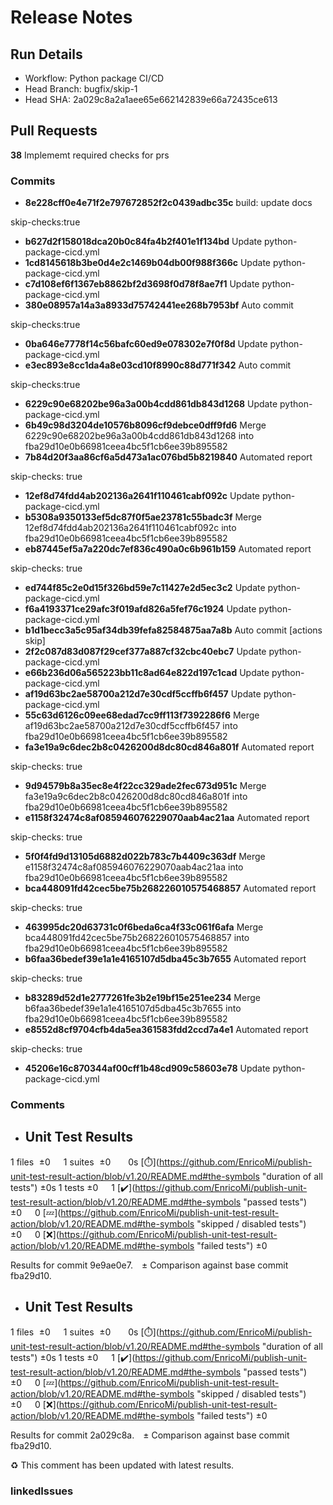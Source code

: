 # Release Notes 
## Run Details
- Workflow: Python package CI/CD 
- Head Branch: bugfix/skip-1 
- Head SHA: 2a029c8a2a1aee65e662142839e66a72435ce613 

## Pull Requests
**38** Implememt required checks for prs
### Commits
  - **8e228cff0e4e71f2e797672852f2c0439adbc35c** build: update docs

skip-checks:true
  - **b627d2f158018dca20b0c84fa4b2f401e1f134bd** Update python-package-cicd.yml
  - **1cd8145618b3be0d4e2c1469b04db00f988f366c** Update python-package-cicd.yml
  - **c7d108ef6f1367eb8862bf2d3698f0d78f8ae7f1** Update python-package-cicd.yml
  - **380e08957a14a3a8933d75742441ee268b7953bf** Auto commit

skip-checks:true
  - **0ba646e7778f14c56bafc60ed9e078302e7f0f8d** Update python-package-cicd.yml
  - **e3ec893e8cc1da4a8e03cd10f8990c88d771f342** Auto commit

skip-checks:true
  - **6229c90e68202be96a3a00b4cdd861db843d1268** Update python-package-cicd.yml
  - **6b49c98d3204de10576b8096cf9debce0dff9fd6** Merge 6229c90e68202be96a3a00b4cdd861db843d1268 into fba29d10e0b66981ceea4bc5f1cb6ee39b895582
  - **7b84d20f3aa86cf6a5d473a1ac076bd5b8219840** Automated report

skip-checks: true
  - **12ef8d74fdd4ab202136a2641f110461cabf092c** Update python-package-cicd.yml
  - **b5308a9350133ef5dc87f0f5ae23781c55badc3f** Merge 12ef8d74fdd4ab202136a2641f110461cabf092c into fba29d10e0b66981ceea4bc5f1cb6ee39b895582
  - **eb87445ef5a7a220dc7ef836c490a0c6b961b159** Automated report

skip-checks: true
  - **ed744f85c2e0d15f326bd59e7c11427e2d5ec3c2** Update python-package-cicd.yml
  - **f6a4193371ce29afc3f019afd826a5fef76c1924** Update python-package-cicd.yml
  - **b1d1becc3a5c95af34db39fefa82584875aa7a8b** Auto commit [actions skip]
  - **2f2c087d83d087f29cef377a887cf32cbc40ebc7** Update python-package-cicd.yml
  - **e66b236d06a565223bb11c8ad64e822d197c1cad** Update python-package-cicd.yml
  - **af19d63bc2ae58700a212d7e30cdf5ccffb6f457** Update python-package-cicd.yml
  - **55c63d6126c09ee68edad7cc9ff113f7392286f6** Merge af19d63bc2ae58700a212d7e30cdf5ccffb6f457 into fba29d10e0b66981ceea4bc5f1cb6ee39b895582
  - **fa3e19a9c6dec2b8c0426200d8dc80cd846a801f** Automated report

skip-checks: true
  - **9d94579b8a35ec8e4f22cc329ade2fec673d951c** Merge fa3e19a9c6dec2b8c0426200d8dc80cd846a801f into fba29d10e0b66981ceea4bc5f1cb6ee39b895582
  - **e1158f32474c8af085946076229070aab4ac21aa** Automated report

skip-checks: true
  - **5f0f4fd9d13105d6882d022b783c7b4409c363df** Merge e1158f32474c8af085946076229070aab4ac21aa into fba29d10e0b66981ceea4bc5f1cb6ee39b895582
  - **bca448091fd42cec5be75b268226010575468857** Automated report

skip-checks: true
  - **463995dc20d63731c0f6beda6ca4f33c061f6afa** Merge bca448091fd42cec5be75b268226010575468857 into fba29d10e0b66981ceea4bc5f1cb6ee39b895582
  - **b6faa36bedef39e1a1e4165107d5dba45c3b7655** Automated report

skip-checks: true
  - **b83289d52d1e2777261fe3b2e19bf15e251ee234** Merge b6faa36bedef39e1a1e4165107d5dba45c3b7655 into fba29d10e0b66981ceea4bc5f1cb6ee39b895582
  - **e8552d8cf9704cfb4da5ea361583fdd2ccd7a4e1** Automated report

skip-checks: true
  - **45206e16c870344af00cff1b48cd909c58603e78** Update python-package-cicd.yml
### Comments
 - ## Unit Test Results
1 files  ±0  1 suites  ±0   0s [:stopwatch:](https://github.com/EnricoMi/publish-unit-test-result-action/blob/v1.20/README.md#the-symbols &quot;duration of all tests&quot;) ±0s
1 tests ±0  1 [:heavy_check_mark:](https://github.com/EnricoMi/publish-unit-test-result-action/blob/v1.20/README.md#the-symbols &quot;passed tests&quot;) ±0  0 [:zzz:](https://github.com/EnricoMi/publish-unit-test-result-action/blob/v1.20/README.md#the-symbols &quot;skipped / disabled tests&quot;) ±0  0 [:x:](https://github.com/EnricoMi/publish-unit-test-result-action/blob/v1.20/README.md#the-symbols &quot;failed tests&quot;) ±0 

Results for commit 9e9ae0e7. ± Comparison against base commit fba29d10.

 - ## Unit Test Results
1 files  ±0  1 suites  ±0   0s [:stopwatch:](https://github.com/EnricoMi/publish-unit-test-result-action/blob/v1.20/README.md#the-symbols &quot;duration of all tests&quot;) ±0s
1 tests ±0  1 [:heavy_check_mark:](https://github.com/EnricoMi/publish-unit-test-result-action/blob/v1.20/README.md#the-symbols &quot;passed tests&quot;) ±0  0 [:zzz:](https://github.com/EnricoMi/publish-unit-test-result-action/blob/v1.20/README.md#the-symbols &quot;skipped / disabled tests&quot;) ±0  0 [:x:](https://github.com/EnricoMi/publish-unit-test-result-action/blob/v1.20/README.md#the-symbols &quot;failed tests&quot;) ±0 

Results for commit 2a029c8a. ± Comparison against base commit fba29d10.

:recycle: This comment has been updated with latest results.

### linkedIssues
    
